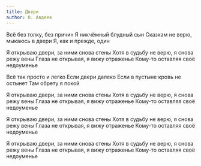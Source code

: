 ```yaml
---
title: Двери
author: О. Авдеев
---
```


Всё без толку, без причин
Я никчёмный блудный сын
Сказкам не верю, мыкаюсь в двери
Я, как и прежде, один

Я открываю двери, за ними снова стены
Хотя в судьбу не верю, я снова режу вены
Глаза не открывая, я вижу отраженье
Кому-то оставляя своё недоуменье

Всё так просто и легко
Если двери далеко
Если в пустыне кровь не остынет
Там обрету я покой

Я открываю двери, за ними снова стены
Хотя в судьбу не верю, я снова режу вены
Глаза не открывая, я вижу отраженье
Кому-то оставляя своё недоуменье

Я открываю двери, за ними снова стены
Хотя в судьбу не верю, я снова режу вены
Глаза не открывая, я вижу отраженье
Кому-то оставляя своё недоуменье

Я открываю двери, за ними снова стены
Хотя в судьбу не верю, я снова режу вены
Глаза не открывая, я вижу отраженье
Кому-то оставляя своё недоуменье
